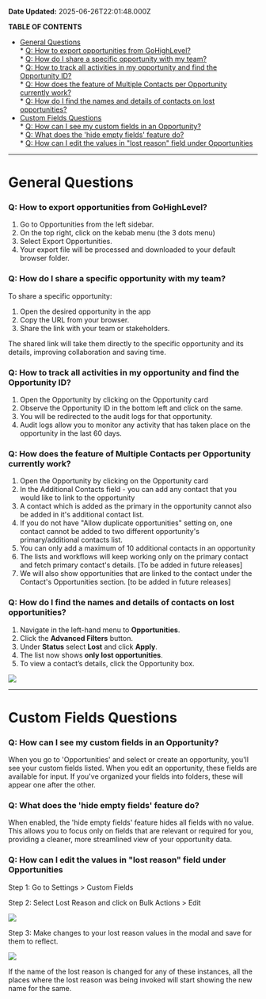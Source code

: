**Date Updated:** 2025-06-26T22:01:48.000Z

**TABLE OF CONTENTS**

* [General Questions](#General-Questions)  
      * [Q: How to export opportunities from GoHighLevel?](#Q%3A-How-to-export-opportunities-from-GoHighLevel?)  
      * [Q: How do I share a specific opportunity with my team?](#Q%3A-How-do-I-share-a-specific-opportunity-with-my-team?)  
      * [Q: How to track all activities in my opportunity and find the Opportunity ID?](#Q%3A-How-to-track-all-activities-in-my-opportunity-and-find-the-Opportunity-ID?)  
      * [Q: How does the feature of Multiple Contacts per Opportunity currently work? ](#Q%3A-How-does-the-feature-of-Multiple-Contacts-per-Opportunity-currently-work?%C2%A0)  
      * [Q: How do I find the names and details of contacts on lost opportunities?](#Q%3A-How-do-I-find-the-names-and-details-of-contacts-on-lost-opportunities?)
* [Custom Fields Questions](#Custom-Fields-Questions)  
      * [Q: How can I see my custom fields in an Opportunity?](#Q%3A-How-can-I-see-my-custom-fields-in-an-Opportunity?)  
      * [Q: What does the 'hide empty fields' feature do?](#Q%3A-What-does-the-'hide-empty-fields'-feature-do?)  
      * [Q: How can I edit the values in "lost reason" field under Opportunities](#Q%3A-How-can-I-edit-the-values-in-)

---

# **General Questions**

  
### **Q: How to export opportunities from GoHighLevel?**

  
1. Go to Opportunities from the left sidebar.
2. On the top right, click on the kebab menu (the 3 dots menu)
3. Select Export Opportunities.
4. Your export file will be processed and downloaded to your default browser folder.

  
### **Q: How do I share a specific opportunity with my team?**

  
To share a specific opportunity:

  
1. Open the desired opportunity in the app
2. Copy the URL from your browser.
3. Share the link with your team or stakeholders.

The shared link will take them directly to the specific opportunity and its details, improving collaboration and saving time.

  
### **Q: How to track all activities in my opportunity and find the Opportunity ID?**

  
1. Open the Opportunity by clicking on the Opportunity card
2. Observe the Opportunity ID in the bottom left and click on the same.
3. You will be redirected to the audit logs for that opportunity.
4. Audit logs allow you to monitor any activity that has taken place on the opportunity in the last 60 days.

  
### **Q: How does the feature of Multiple Contacts per Opportunity currently work?** 

  
1. Open the Opportunity by clicking on the Opportunity card
2. In the Additional Contacts field - you can add any contact that you would like to link to the opportunity
3. A contact which is added as the primary in the opportunity cannot also be added in it's additional contact list.
4. If you do not have "Allow duplicate opportunities" setting on, one contact cannot be added to two different opportunity's primary/additional contacts list.
5. You can only add a maximum of 10 additional contacts in an opportunity
6. The lists and workflows will keep working only on the primary contact and fetch primary contact's details. \[To be added in future releases\]
7. We will also show opportunities that are linked to the contact under the Contact's Opportunities section. \[to be added in future releases\]

  
### **Q: How do I find the names and details of contacts on lost opportunities?**

  
1. Navigate in the left-hand menu to **Opportunities**.
2. Click the **Advanced Filters** button.
3. Under **Status** select **Lost** and click **Apply**.
4. The list now shows **only lost opportunities**.
5. To view a contact’s details, click the Opportunity box.  
    
![](https://jumpshare.com/v/aqDweEifofQSh4gsayol+/GIF+Recording+2025-06-26+at+9.33.29+PM.gif)

---

# **Custom Fields Questions**

  
### **Q: How can I see my custom fields in an Opportunity?**

  
When you go to 'Opportunities' and select or create an opportunity, you'll see your custom fields listed. When you edit an opportunity, these fields are available for input. If you've organized your fields into folders, these will appear one after the other.

  
### **Q: What does the 'hide empty fields' feature do?**

  
When enabled, the 'hide empty fields' feature hides all fields with no value. This allows you to focus only on fields that are relevant or required for you, providing a cleaner, more streamlined view of your opportunity data.

  
### **Q: How can I edit the values in "lost reason" field under Opportunities**

  
Step 1: Go to Settings > Custom Fields  
  
Step 2: Select Lost Reason and click on Bulk Actions > Edit

  
![](https://s3.amazonaws.com/cdn.freshdesk.com/data/helpdesk/attachments/production/155027588180/original/e7mXlPtOYxPbCAK_kfpkpg1dHGwky25FxQ.png?1718273194)

  
Step 3: Make changes to your lost reason values in the modal and save for them to reflect.  
  
![](https://s3.amazonaws.com/cdn.freshdesk.com/data/helpdesk/attachments/production/155027588275/original/oPwS_jwP0_nbvYCM2KInuuqJMxaPvTWCqA.png?1718273272)

  
If the name of the lost reason is changed for any of these instances, all the places where the lost reason was being invoked will start showing the new name for the same.

  